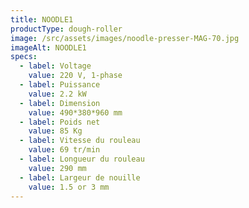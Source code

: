 ```yaml
---
title: NOODLE1
productType: dough-roller
image: /src/assets/images/noodle-presser-MAG-70.jpg
imageAlt: NOODLE1
specs:
  - label: Voltage
    value: 220 V, 1-phase
  - label: Puissance
    value: 2.2 kW
  - label: Dimension
    value: 490*380*960 mm
  - label: Poids net
    value: 85 Kg
  - label: Vitesse du rouleau
    value: 69 tr/min
  - label: Longueur du rouleau
    value: 290 mm
  - label: Largeur de nouille
    value: 1.5 or 3 mm
---
```

